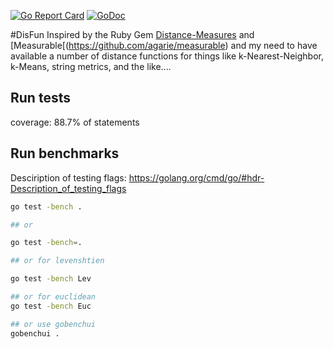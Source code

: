 [![Go Report Card](https://goreportcard.com/badge/github.com/jbowles/wordvec)](https://goreportcard.com/report/github.com/jbowles/wordvec)
[![GoDoc](https://godoc.org/github.com/jbowles/disfun?status.svg)](https://godoc.org/github.com/jbowles/disfun)

#DisFun
Inspired by the Ruby Gem [Distance-Measures](https://github.com/reddavis/Distance-Measures) and [Measurable[(https://github.com/agarie/measurable) and my need to have available a number of distance functions for things like k-Nearest-Neighbor, k-Means, string metrics, and the like....

## Run tests
coverage: 88.7% of statements

## Run benchmarks
Desciription of testing flags: https://golang.org/cmd/go/#hdr-Description_of_testing_flags

```sh
go test -bench .

## or

go test -bench=.

## or for levenshtien

go test -bench Lev

## or for euclidean
go test -bench Euc

## or use gobenchui
gobenchui .
```
